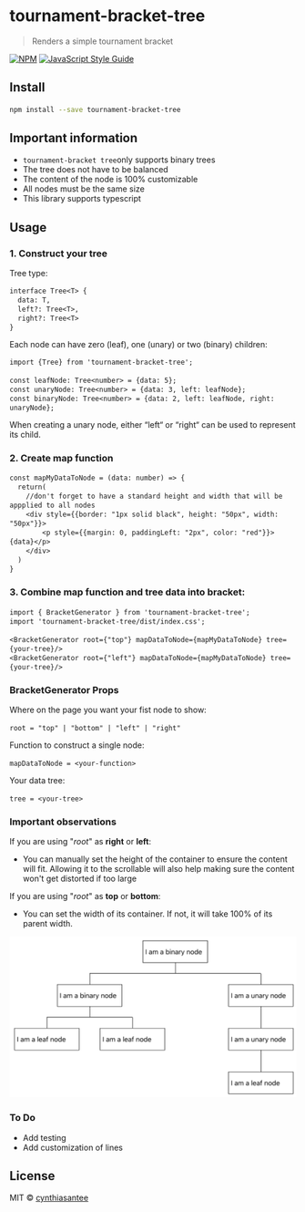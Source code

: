 # tournament-bracket-tree

> Renders a simple tournament bracket

[![NPM](https://img.shields.io/npm/v/tournament-bracket-tree.svg)](https://www.npmjs.com/package/tournament-bracket-tree) [![JavaScript Style Guide](https://img.shields.io/badge/code_style-standard-brightgreen.svg)](https://standardjs.com)

## Install

```bash
npm install --save tournament-bracket-tree
```

## Important information

* ```tournament-bracket tree```only supports binary trees
* The tree does not have to be balanced
* The content of the node is 100% customizable
* All nodes must be the same size
* This library supports typescript


## Usage
### 1. Construct your tree
Tree type: 
```tsx
interface Tree<T> {
  data: T,
  left?: Tree<T>,
  right?: Tree<T>
}
```
Each node can have zero (leaf), one (unary) or two (binary) children:
```tsx
import {Tree} from 'tournament-bracket-tree';

const leafNode: Tree<number> = {data: 5};
const unaryNode: Tree<number> = {data: 3, left: leafNode};
const binaryNode: Tree<number> = {data: 2, left: leafNode, right: unaryNode};
```
When creating a unary node, either “left“ or “right“ can be used to represent its child.
### 2. Create map function
```tsx
const mapMyDataToNode = (data: number) => {
  return(
    //don't forget to have a standard height and width that will be appplied to all nodes
    <div style={{border: "1px solid black", height: "50px", width: "50px"}}>
        <p style={{margin: 0, paddingLeft: "2px", color: "red"}}>{data}</p>
    </div>
  )
}
```

### 3. Combine map function and tree data into bracket:
```tsx
import { BracketGenerator } from 'tournament-bracket-tree';
import 'tournament-bracket-tree/dist/index.css';

<BracketGenerator root={"top"} mapDataToNode={mapMyDataToNode} tree={your-tree}/>
<BracketGenerator root={"left"} mapDataToNode={mapMyDataToNode} tree={your-tree}/>
```

### BracketGenerator Props
Where on the page you want your fist node to show:

`root = "top" | "bottom" | "left" | "right"`

Function to construct a single node:

`mapDataToNode = <your-function>`

Your data tree:

`tree = <your-tree>`


### Important observations
If you are using "<i>root</i>" as <b>right</b> or <b>left</b>:
* You can manually set the height of the container to ensure the content will fit. Allowing it to the scrollable will also help making sure the content won't get distorted if too large

If you are using "<i>root</i>" as <b>top</b> or <b>bottom</b>:
* You can set the width of its container. If not, it will take 100% of its parent width. 

![alt tag](https://github.com/cynthiasantee/tournament-bracket-tree/blob/master/src/images/basic.png?raw=true)

### To Do
* Add testing
* Add customization of lines

## License

MIT © [cynthiasantee](https://github.com/cynthiasantee)
